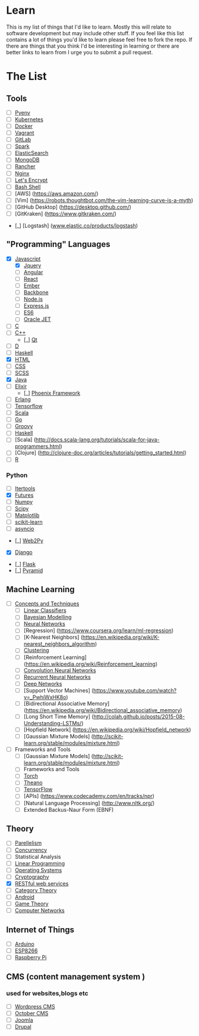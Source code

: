 # Learn
This is my list of things that I'd like to learn. Mostly this will relate to software development but may include other stuff. If you feel like this list contains a lot of things you'd like to learn please feel free to fork the repo. If there are things that you think I'd be interesting in learning or there are better links to learn from I urge you to submit a pull request.

# The List

## Tools

- [ ] [Pyenv](https://github.com/yyuu/pyenv)
- [ ] [Kubernetes](http://kubernetes.io/)
- [ ] [Docker](https://www.docker.com/)
- [ ] [Vagrant](https://www.vagrantup.com/)
- [ ] [GitLab](https://gitlab.com/)
- [ ] [Spark](http://spark.apache.org/)
- [ ] [ElasticSearch](https://github.com/elastic/elasticsearch)
- [ ] [MongoDB](https://www.mongodb.com/)
- [ ] [Rancher](http://rancher.com/)
- [ ] [Nginx](https://www.nginx.com)
- [ ] [Let's Encrypt](https://letsencrypt.org/)
- [ ] [Bash Shell](http://www.bash.academy/)
- [ ] [AWS] (https://aws.amazon.com/)
- [ ] [Vim] (https://robots.thoughtbot.com/the-vim-learning-curve-is-a-myth)
- [ ] [GitHub Desktop] (https://desktop.github.com/)
- [ ] [GitKraken] (https://www.gitkraken.com/)
- [_] [Logstash] (www.elastic.co/products/logstash)

## "Programming" Languages

- [x] [Javascript](https://www.javascript.com/)
  - [x] [Jquery](https://jquery.com/)
  - [ ] [Angular](https://angularjs.org/)
  - [ ] [React](https://facebook.github.io/react/)
  - [ ] [Ember](http://emberjs.com/)
  - [ ] [Backbone](http://backbonejs.org/)
  - [ ] [Node.js](https://nodejs.org/en/)
  - [ ] [Express.js](https://expressjs.com/)
  - [ ] [ES6](https://en.wikipedia.org/wiki/ECMAScript#6th_Edition_-_ECMAScript_2015)
  - [ ] [Oracle JET](http://www.oracle.com/webfolder/technetwork/jet/index.html)
- [ ] [C](http://www.tutorialspoint.com/cprogramming/)
- [ ] [C++](http://www.tutorialspoint.com/cplusplus/)
  - [_] [Qt](https://www.qt.io/)
- [ ] [D](https://dlang.org/)
- [ ] [Haskell](https://www.haskell.org/)
- [x] [HTML](https://www.w3.org/html/)
- [ ] [CSS](https://www.w3.org/Style/CSS/Overview.en.html)
- [ ] [SCSS](http://sass-lang.com/)
- [x] [Java](http://www.tutorialspoint.com/java/)
- [ ] [Elixir](http://elixir-lang.org/)
  - [_] [Phoenix Framework](http://www.phoenixframework.org/)
- [ ] [Erlang](https://www.erlang.org/)
- [ ] [Tensorflow](https://www.tensorflow.org/)
- [ ] [Scala](http://www.scala-lang.org/)
- [ ] [Go](https://golang.org/)
- [ ] [Groovy](http://www.groovy-lang.org/)
- [ ] [Haskell](https://www.haskell.org/)
- [ ] [Scala] (http://docs.scala-lang.org/tutorials/scala-for-java-programmers.html)
- [ ] [Clojure] (http://clojure-doc.org/articles/tutorials/getting_started.html)
- [ ] [R](https://www.coursera.org/learn/r-programming/)

### Python

- [ ] [Itertools](https://docs.python.org/3/library/itertools.html)
- [x] [Futures](https://docs.python.org/3/library/concurrent.futures.html)
- [ ] [Numpy](http://www.numpy.org/)
- [ ] [Scipy](https://scipy.org/)
- [ ] [Matplotlib](http://matplotlib.org/)
- [ ] [scikit-learn](http://scikit-learn.org/)
- [ ] [asyncio](https://docs.python.org/3/library/asyncio.html)
- [_] [Web2Py](http://www.web2py.com/)
- [x] [Django](https://www.djangoproject.com/)
- [_] [Flask](http://flask.pocoo.org/)
- [_] [Pyramid](http://www.pylonsproject.org/)

## Machine Learning
- [ ] [Concepts and Techniques](https://en.wikipedia.org/wiki/Machine_learning)
  - [ ] [Linear Classifiers](https://en.wikipedia.org/wiki/Linear_classifier)
  - [ ] [Bayesian Modelling](https://en.wikipedia.org/wiki/Bayesian_network)
  - [ ] [Neural Networks](https://en.wikipedia.org/wiki/Artificial_neural_network)
  - [ ] [Regression] (https://www.coursera.org/learn/ml-regression)
  - [ ] [K-Nearest Neighbors] (https://en.wikipedia.org/wiki/K-nearest_neighbors_algorithm)
  - [ ] [Clustering](https://en.wikipedia.org/wiki/Cluster_analysis)
  - [ ] [Reinforcement Learning] (https://en.wikipedia.org/wiki/Reinforcement_learning)
  - [ ] [Convolution Neural Networks](http://cs231n.github.io/neural-networks-case-study/)
  - [ ] [Recurrent Neural Networks](http://karpathy.github.io/2015/05/21/rnn-effectiveness/)
  - [ ] [Deep Networks](https://en.wikipedia.org/wiki/Deep_learning)
  - [ ] [Support Vector Machines] (https://www.youtube.com/watch?v=_PwhiWxHK8o)
  - [ ] [Bidirectional Associative Memory] (https://en.wikipedia.org/wiki/Bidirectional_associative_memory)
  - [ ] [Long Short Time Memory] (http://colah.github.io/posts/2015-08-Understanding-LSTMs/)
  - [ ] [Hopfield Network] (https://en.wikipedia.org/wiki/Hopfield_network)
  - [ ] [Gaussian Mixture Models] (http://scikit-learn.org/stable/modules/mixture.html)
- [ ] Frameworks and Tools
  - [ ] [Gaussian Mixture Models] (http://scikit-learn.org/stable/modules/mixture.html)
  - [ ] Frameworks and Tools
  - [ ] [Torch](http://torch.ch/)
  - [ ] [Theano](https://github.com/Theano/Theano)
  - [ ] [TensorFlow](https://www.tensorflow.org/)
  - [ ] [APIs] (https://www.codecademy.com/en/tracks/npr)
  - [ ] [Natural Language Processing] (http://www.nltk.org/)
  - [ ] Extended Backus-Naur Form (EBNF)
  
## Theory

- [ ] [Parellelism](https://computing.llnl.gov/tutorials/parallel_comp/)
- [ ] [Concurrency](https://en.wikipedia.org/wiki/Concurrency_(computer_science))
- [ ] Statistical Analysis
- [ ] [Linear Programming](https://www.math.ucla.edu/~tom/LP.pdf)
- [ ] [Operating Systems](https://www.udacity.com/wiki/ud923)
- [ ] [Cryptography](https://www.coursera.org/learn/crypto)
- [x] [RESTful web services](https://en.wikipedia.org/wiki/Representational_state_transfer)
- [ ] [Category Theory](https://en.wikipedia.org/wiki/Category_theory)
- [ ] [Android](https://developer.android.com/training/index.html)
- [ ] [Game Theory](https://www.coursera.org/learn/game-theory-introduction)
- [ ] [Computer Networks](http://www.saylor.org/site/wp-content/uploads/2012/02/Computer-Networking-Principles-Bonaventure-1-30-31-OTC1.pdf)

## Internet of Things

- [ ] [Arduino](https://www.arduino.cc/)
- [ ] [ESP8266](http://www.esp8266.com/)
- [ ] [Raspberry Pi](https://www.raspberrypi.org/)

## CMS (content management system )
### used for websites,blogs etc
- [ ] [Wordpress CMS](https://wordpress.org/download/)
- [ ] [October CMS](https://octobercms.com/docs/cms/themes)
- [ ] [Joomla](https://www.joomla.org/)
- [ ] [Drupal](https://www.drupal.org/)
